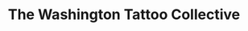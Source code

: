 ---
title: "The Washington Tattoo Collective"
url: /washington/the-washington-tattoo-collective/
shop: tattoo
---